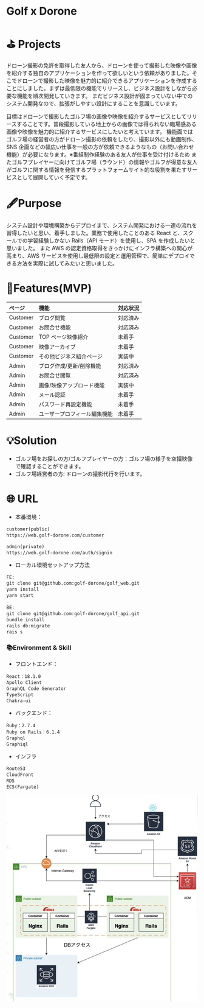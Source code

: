 # Golf x Dorone

# ⛳️ Projects

ドローン撮影の免許を取得した友人から、ドローンを使って撮影した映像や画像を紹介する独自のアプリケーションを作って欲しいという依頼がありました。そこでドローンで撮影した映像を魅力的に紹介できるアプリケーションを作成することにしました。まずは最低限の機能でリリースし、ビジネス設計をしながら必要な機能を順次開発していきます。
まだビジネス設計が固まっていない中でのシステム開発なので、拡張がしやすい設計にすることを意識しています。

目標はドローンで撮影したゴルフ場の画像や映像を紹介するサービスとしてリリースすることです。普段撮影している地上からの画像では得られない臨場感ある画像や映像を魅力的に紹介するサービスにしたいと考えています。
機能面ではゴルフ場の経営者の方がドローン撮影の依頼をしたり、撮影以外にも動画制作、SNS 企画などの幅広い仕事を一般の方が依頼できるようなもの（お問い合わせ機能）が必要になります。※番組制作経験のある友人が仕事を受け付けるため
またゴルフプレイヤーに向けてゴルフ場（ラウンド）の情報やゴルフが得意な友人がゴルフに関する情報を発信するプラットフォームサイト的な役割を果たすサービスとして展開していく予定です。

# 🖋Purpose

システム設計や環境構築からデプロイまで、システム開発における一連の流れを習得したいと思い、着手しました。業務で使用したことのある React と、スクールでの学習経験しかない Rails（API モード）を使用し、SPA を作成したいと思いました。
また AWS の認定資格取得をきっかけにインフラ構築への関心が高まり、AWS サービスを使用し最低限の設定と運用管理で、簡単にデプロイできる方法を実際に試してみたいと思いました。

# 🔧Features(MVP)

| ページ   | 機能                         | 対応状況 |
| :------- | :--------------------------- | :------- |
| Customer | ブログ閲覧                   | 対応済み |
| Customer | お問合せ機能                 | 対応済み |
| Customer | TOP ページ映像紹介           | 未着手   |
| Customer | 映像アーカイブ               | 未着手   |
| Customer | その他ビジネス紹介ページ     | 実装中   |
| Admin    | ブログ作成/更新/削除機能     | 対応済み |
| Admin    | お問合せ閲覧                 | 対応済み |
| Admin    | 画像/映像アップロード機能    | 実装中   |
| Admin    | メール認証                   | 未着手   |
| Admin    | パスワード再設定機能         | 未着手   |
| Admin    | ユーザープロフィール編集機能 | 未着手   |

# 💡Solution

- ゴルフ場をお探しの方/ゴルフプレイヤーの方：ゴルフ場の様子を空撮映像で確認することができます。
- ゴルフ場経営者の方: ドローンの撮影代行を行います。

# 🌐 URL

- 本番環境：

```
customer(public)
https://web.golf-dorone.com/customer
```

```
admin(private)
https://web.golf-dorone.com/auth/signin
```

- ローカル環境セットアップ方法

```
FE:
git clone git@github.com:golf-dorone/golf_web.git
yarn install
yarn start

BE:
git clone git@github.com:golf-dorone/golf_api.git
bundle install
rails db:migrate
rais s
```

### 📚Environment & Skill

- フロントエンド：

```
React：18.1.0
Apollo Client
GraphQL Code Generator
TypeScript
Chakra-ui
```

- バックエンド：

```
Ruby：2.7.4
Ruby on Rails：6.1.4
Graphql
Graphiql
```

- インフラ

```
Route53
CloudFront
RDS
ECS(Fargate)
```

![infra](profile/statics/infra_image.png)
